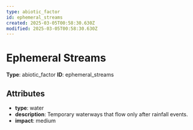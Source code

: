 ```yaml
---
type: abiotic_factor
id: ephemeral_streams
created: 2025-03-05T00:58:30.630Z
modified: 2025-03-05T00:58:30.630Z
---
```


# Ephemeral Streams

**Type**: abiotic_factor
**ID**: ephemeral_streams

## Attributes

- **type**: water
- **description**: Temporary waterways that flow only after rainfall events.
- **impact**: medium


